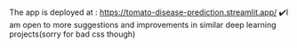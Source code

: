 The app is deployed at :   https://tomato-disease-prediction.streamlit.app/
✔️I am open to more suggestions and improvements in similar deep learning projects(sorry for bad css though)

